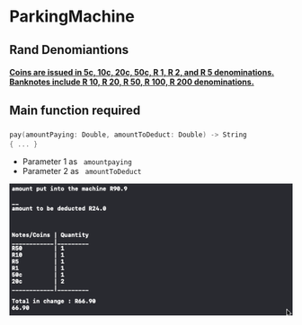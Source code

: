 # ParkingMachine

## Rand Denomiantions
#### [Coins are issued in 5c, 10c, 20c, 50c, R 1, R 2, and R 5 denominations. Banknotes include R 10, R 20, R 50, R 100, R 200 denominations.](https://www1.oanda.com/currency/iso-currency-codes/ZAR)

## Main function required
### 
```swift
pay(amountPaying: Double, amountToDeduct: Double) -> String 
{ ... }
```

- Parameter 1 as  ``` amountpaying```
- Parameter 2 as ``` amountToDeduct```

<img src="screenshots/screenshot.png" width="540">

